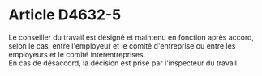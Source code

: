 # Article D4632-5

  
Le conseiller du travail est désigné et maintenu en fonction après accord, selon le cas, entre l'employeur et le comité d'entreprise ou entre les employeurs et le comité interentreprises.   
En cas de désaccord, la décision est prise par l'inspecteur du travail.